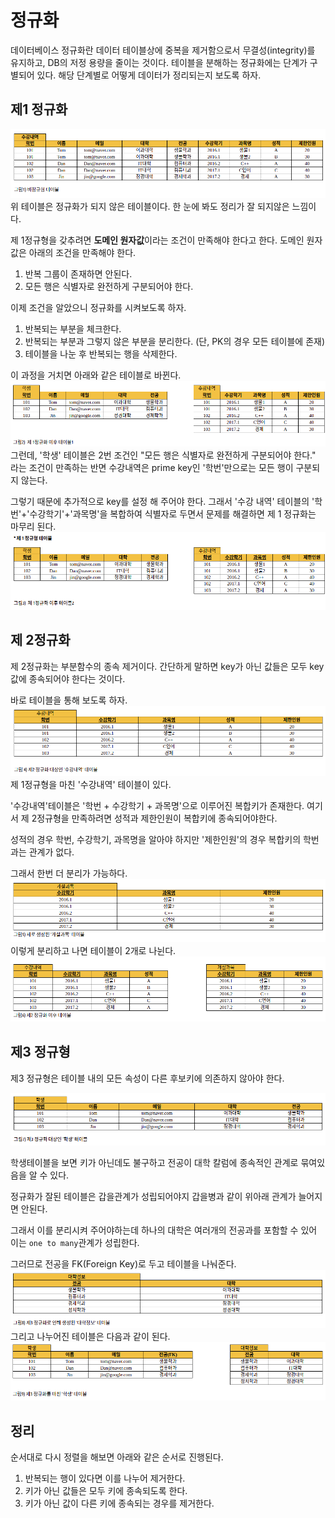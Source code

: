 # 정규화

데이터베이스 정규화란 데이터 테이블상에 중복을 제거함으로서 무결성(integrity)를 유지하고, DB의 저정 용량을 줄이는 것이다.
테이블을 분해하는 정규화에는 단계가 구별되어 있다. 해당 단계별로 어떻게 데이터가 정리되는지 보도록 하자.

## 제1 정규화

!['정규화'](./image/%EC%A0%95%EA%B7%9C%ED%99%94(%EC%A0%84).png)
위 테이블은 정규화가 되지 않은 테이블이다. 한 눈에 봐도 정리가 잘 되지않은 느낌이다.

제 1정규형을 갖추려면 **도메인 원자값**이라는 조건이 만족해야 한다고 한다.
도메인 원자값은 아래의 조건을 만족해야 한다.

1. 반복 그룹이 존재하면 안된다.
2. 모든 행은 식별자로 완전하게 구분되어야 한다.

이제 조건을 알았으니 정규화를 시켜보도록 하자.

1. 반복되는 부분을 체크한다.
2. 반복되는 부분과 그렇지 않은 부분을 분리한다. (단, PK의 경우 모든 테이블에 존재)
3. 테이블을 나눈 후 반복되는 행을 삭제한다.

이 과정을 거치면 아래와 같은 테이블로 바뀐다.
!['정규화(1)'](./image/%EC%A0%9C1%EC%A0%95%EA%B7%9C%ED%99%94(1).png)
그런데, '학생' 테이블은 2번 조건인 "모든 행은 식별자로 완전하게 구분되어야 한다." 라는 조건이 만족하는 반면 수강내역은 prime key인 '학번'만으로는 모든 행이 구분되지 않는다.

그렇기 때문에 추가적으로 key를 설정 해 주어야 한다. 그래서 '수강 내역' 테이블의 '학번'+'수강학기'+'과목명'을 복합하여 식별자로 두면서 문제를 해결하면 제 1 정규화는 마무리 된다.
!['정규화(2)'](./image/%EC%A0%9C1%EC%A0%95%EA%B7%9C%ED%99%94(2).png)

## 제 2정규화

제 2정규화는 부분함수의 종속 제거이다. 간단하게 말하면 key가 아닌 값들은 모두 key값에 종속되어야 한다는 것이다.

바로 테이블을 통해 보도록 하자.
![제2정규형(1)](./image/%EC%A0%9C2%EC%A0%95%EA%B7%9C%ED%99%94(1).png)
제 1정규형을 마친 '수강내역' 테이블이 있다.

'수강내역'테이블은 '학번 + 수강학기 + 과목명'으로 이루어진 복합키가 존재한다. 여기서 제 2정규형을 만족하려면 성적과 제한인원이 복합키에 종속되어야한다.

성적의 경우 학번, 수강학기, 과목명을 알아야 하지만 '제한인원'의 경우 복합키의 학번과는 관계가 없다.

그래서 한번 더 분리가 가능하다.
![제2정규형(2)](./image/%EC%A0%9C2%EC%A0%95%EA%B7%9C%ED%99%94(2).png)
이렇게 분리하고 나면 테이블이 2개로 나뉜다.
![제2정규형(3)](./image/%EC%A0%9C2%EC%A0%95%EA%B7%9C%ED%99%94(3).png)

## 제3 정규형

제3 정규형은 테이블 내의 모든 속성이 다른 후보키에 의존하지 않아야 한다.

![제3정규형(1)](./image/%EC%A0%9C3%EC%A0%95%EA%B7%9C%ED%98%95(1).png)

학생테이블을 보면 키가 아닌데도 불구하고 전공이 대학 칼럼에 종속적인 관계로 묶여있음을 알 수 있다.

정규화가 잘된 테이블은 갑을관계가 성립되어야지 갑을병과 같이 위아래 관계가 늘어지면 안된다.

그래서 이를 분리시켜 주어야하는데 하나의 대학은 여러개의 전공과를 포함할 수 있어 이는 `one to many`관계가 성립한다.

그러므로 전공을 FK(Foreign Key)로 두고 테이블을 나눠준다.
![제3정규형(2)](./image/%EC%A0%9C3%EC%A0%95%EA%B7%9C%ED%98%95(2).png)
그리고 나누어진 테이블은 다음과 같이 된다.
![제3정규형(3)](./image/%EC%A0%9C3%EC%A0%95%EA%B7%9C%ED%98%95(3).png)

## 정리

순서대로 다시 정렬을 해보면 아래와 같은 순서로 진행된다.

1. 반복되는 행이 있다면 이를 나누어 제거한다.
2. 키가 아닌 값들은 모두 키에 종속되도록 한다.
3. 키가 아닌 값이 다른 키에 종속되는 경우를 제거한다.